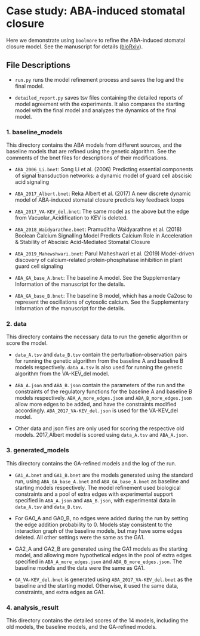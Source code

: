 # Case study: ABA-induced stomatal closure

Here we demonstrate using `boolmore` to refine the ABA-induced stomatal closure model.
See the manuscript for details ([bioRxiv](https://www.biorxiv.org/content/10.1101/2023.11.14.567002v2)).

## File Descriptions

- `run.py` runs the model refinement process and saves the log and the final model.

- `detailed_report.py` saves tsv files containing the detailed reports of model agreement with the experiments. It also compares the starting model with the final model and analyzes the dynamics of the final model.


### 1. baseline_models
This directory contains the ABA models from different sources, and the baseline models that are refined using the genetic algorithm. See the comments of the bnet files for descriptions of their modifications.

- `ABA_2006_Li.bnet`: Song Li et al. (2006) Predicting essential components of signal transduction networks: a dynamic model of guard cell abscisic acid signaling

- `ABA_2017_Albert.bnet`: Reka Albert et al. (2017) A new discrete dynamic model of ABA-induced stomatal closure predicts key feedback loops

- `ABA_2017_VA-KEV_del.bnet`: The same model as the above but the edge from Vacuolar_Acidification to KEV is deleted.

- `ABA_2018_Waidyarathne.bnet`: Pramuditha Waidyarathne et al. (2018) Boolean Calcium Signalling Model Predicts Calcium Role in Acceleration & Stability of Abscisic Acid-Mediated Stomatal Closure

- `ABA_2019_Mahewshwari.bnet`: Parul Maheshwari et al. (2019) Model-driven discovery of calcium-related protein-phosphatase inhibition in plant guard cell signaling

- `ABA_GA_base_A.bnet`: The baseline A model. See the Supplementary Information of the manuscript for the details.

- `ABA_GA_base_B.bnet`: The baseline B model, which has a node Ca2osc to represent the oscillations of cytosolic calcium. See the Supplementary Information of the manuscript for the details.


### 2. data
This directory contains the necessary data to run the genetic algorithm or score the model.

- `data_A.tsv` and `data_B.tsv` contain the perturbation-observation pairs for running the genetic algorithm from the baseline A and baseline B models respectively. `data_A.tsv` is also used for running the genetic algorithm from the VA-KEV_del model.

- `ABA_A.json` and `ABA_B.json` contain the parameters of the run and the constraints of the regulatory functions for the baseline A and baseline B models respectively. `ABA_A_more_edges.json` and `ABA_B_more_edges.json` allow more edges to be added, and have the constraints modified accordingly. `ABA_2017_VA-KEV_del.json` is used for the VA-KEV_del model.

- Other data and json files are only used for scoring the respective old models. 2017_Albert model is scored using `data_A.tsv` and `ABA_A.json`.


### 3. generated_models
This directory contains the GA-refined models and the log of the run.

- `GA1_A.bnet` and `GA1_B.bnet` are the models generated using the standard run, using `ABA_GA_base_A.bnet` and `ABA_GA_base_A.bnet` as baseline and starting models respectively. The model refinement used biological constraints and a pool of extra edges with experimental support specified in `ABA_A.json` and `ABA_B.json`, with experimental data in `data_A.tsv` and `data_B.tsv`.

- For GA0_A and GA0_B, no edges were added during the run by setting the edge addition probability to 0. Models stay consistent to the interaction graph of the baseline models, but may have some edges deleted. All other settings were the same as the GA1. 

- GA2_A and GA2_B are generated using the GA1 models as the starting model, and allowing more hypothetical edges in the pool of extra edges specified in `ABA_A_more_edges.json` and `ABA_B_more_edges.json`. The baseline models and the data were the same as GA1.

- `GA_VA-KEV_del.bnet` is generated using `ABA_2017_VA-KEV_del.bnet` as the baseline and the starting model. Otherwise, it used the same data, constraints, and extra edges as GA1.


### 4. analysis_result
This directory contains the detailed scores of the 14 models, including the old models, the baseline models, and the GA-refined models.
